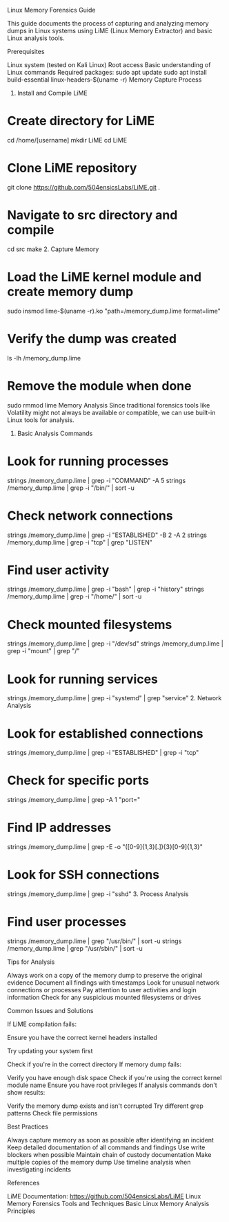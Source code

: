 Linux Memory Forensics Guide

This guide documents the process of capturing and analyzing memory dumps in Linux systems using LiME (Linux Memory Extractor) and basic Linux analysis tools.

Prerequisites

Linux system (tested on Kali Linux)
Root access
Basic understanding of Linux commands
Required packages:
sudo apt update
sudo apt install build-essential linux-headers-$(uname -r)
Memory Capture Process
1. Install and Compile LiME
# Create directory for LiME
cd /home/[username]
mkdir LiME
cd LiME

# Clone LiME repository
git clone https://github.com/504ensicsLabs/LiME.git .

# Navigate to src directory and compile
cd src
make
2. Capture Memory
# Load the LiME kernel module and create memory dump
sudo insmod lime-$(uname -r).ko "path=/memory_dump.lime format=lime"

# Verify the dump was created
ls -lh /memory_dump.lime

# Remove the module when done
sudo rmmod lime
Memory Analysis
Since traditional forensics tools like Volatility might not always be available or compatible, we can use built-in Linux tools for analysis.

1. Basic Analysis Commands
# Look for running processes
strings /memory_dump.lime | grep -i "COMMAND" -A 5
strings /memory_dump.lime | grep -i "/bin/" | sort -u

# Check network connections
strings /memory_dump.lime | grep -i "ESTABLISHED" -B 2 -A 2
strings /memory_dump.lime | grep -i "tcp" | grep "LISTEN"

# Find user activity
strings /memory_dump.lime | grep -i "bash" | grep -i "history"
strings /memory_dump.lime | grep -i "/home/" | sort -u

# Check mounted filesystems
strings /memory_dump.lime | grep -i "/dev/sd"
strings /memory_dump.lime | grep -i "mount" | grep "/"

# Look for running services
strings /memory_dump.lime | grep -i "systemd" | grep "service"
2. Network Analysis
# Look for established connections
strings /memory_dump.lime | grep -i "ESTABLISHED" | grep -i "tcp"

# Check for specific ports
strings /memory_dump.lime | grep -A 1 "port="

# Find IP addresses
strings /memory_dump.lime | grep -E -o "([0-9]{1,3}[\.]){3}[0-9]{1,3}"

# Look for SSH connections
strings /memory_dump.lime | grep -i "sshd"
3. Process Analysis
# Find user processes
strings /memory_dump.lime | grep "/usr/bin/" | sort -u
strings /memory_dump.lime | grep "/usr/sbin/" | sort -u


Tips for Analysis


Always work on a copy of the memory dump to preserve the original evidence
Document all findings with timestamps
Look for unusual network connections or processes
Pay attention to user activities and login information
Check for any suspicious mounted filesystems or drives




Common Issues and Solutions


If LiME compilation fails:

Ensure you have the correct kernel headers installed

Try updating your system first

Check if you're in the correct directory
If memory dump fails:

Verify you have enough disk space
Check if you're using the correct kernel module name
Ensure you have root privileges
If analysis commands don't show results:

Verify the memory dump exists and isn't corrupted
Try different grep patterns
Check file permissions

Best Practices


Always capture memory as soon as possible after identifying an incident
Keep detailed documentation of all commands and findings
Use write blockers when possible
Maintain chain of custody documentation
Make multiple copies of the memory dump
Use timeline analysis when investigating incidents

References


LiME Documentation: https://github.com/504ensicsLabs/LiME
Linux Memory Forensics Tools and Techniques
Basic Linux Memory Analysis Principles
